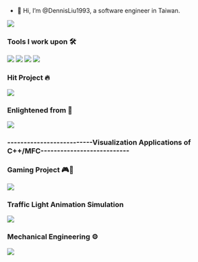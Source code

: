 - 👋 Hi, I’m @DennisLiu1993, a software engineer in Taiwan.
<img src="https://github-readme-stats.vercel.app/api?username=DennisLiu1993&count_private=true&show_icons=true&theme=tokyonight">

### Tools I work upon 🛠

<img src="https://img.shields.io/badge/C++%20-%2320232a.svg?&style=for-the-badge&logo=cplusplus&logoColor=%2361DAFB"> <img src="https://img.shields.io/badge/MFC%20-%23323330.svg?&style=for-the-badge&logo=mfc&logoColor=%23F7DF1E"> <img src="https://img.shields.io/badge/CSharp%20-%23E34F26.svg?&style=for-the-badge&logo=csharp&logoColor=white"> <img src="https://img.shields.io/badge/ComputerVision%20-%231572B6.svg?&style=for-the-badge&logo=OpenCV&logoColor=white">

### Hit Project 🔥
<a href="https://github.com/DennisLiu1993/Fastest_Image_Pattern_Matching"><img src="https://github-readme-stats.vercel.app/api/pin/?username=DennisLiu1993&repo=Fastest_Image_Pattern_Matching"></a>

### Enlightened from 🌱
<a href="https://github.com/meiqua/shape_based_matching"><img src="https://github-readme-stats.vercel.app/api/pin/?username=meiqua&repo=shape_based_matching"></a>

### --------------------------Visualization Applications of C++/MFC---------------------------
### Gaming Project 🎮🎲
<a href="https://github.com/DennisLiu1993/BlackJack"><img src="https://github-readme-stats.vercel.app/api/pin/?username=DennisLiu1993&repo=BlackJack"></a>

### Traffic Light Animation Simulation
<a href="https://github.com/DennisLiu1993/Walking-Man"><img src="https://github-readme-stats.vercel.app/api/pin/?username=DennisLiu1993&repo=Walking-Man"></a>

### Mechanical Engineering ⚙️
<a href="https://github.com/DennisLiu1993/Slider_Motion_Simulation_MFC"><img src="https://github-readme-stats.vercel.app/api/pin/?username=DennisLiu1993&repo=Slider_Motion_Simulation_MFC"></a>



